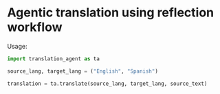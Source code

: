 # Agentic translation using reflection workflow 

Usage: 

```python
import translation_agent as ta 

source_lang, target_lang = ("English", "Spanish")

translation = ta.translate(source_lang, target_lang, source_text) 

```

